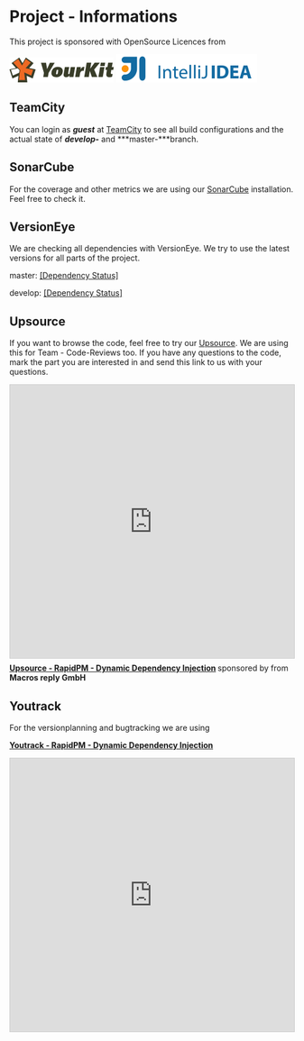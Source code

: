# Project - Informations

This project is sponsored with OpenSource Licences from 

[![YourKit](../_data/yklogo.png)](https://www.yourkit.com/java/profiler/features/)
[![Jetbrains](../_data/logo_intellij_idea.png)](https://www.jetbrains.com/idea/)


## TeamCity
You can login as ***guest*** at [TeamCity](http://build.rapidpm.org:8080/project.html?projectId=RapidPM_RapidPMDynamicDependencyInjection) to see all build configurations and the actual
state of ***develop-*** and ***master-***branch.

## SonarCube
For the coverage and other metrics we are using our [SonarCube](http://78.47.240.2:8080) installation. Feel free to check it.

## VersionEye
We are checking all dependencies with VersionEye. We try to use the latest versions 
for all parts of the project.

master:
[[Dependency Status]](https://www.versioneye.com/user/projects/56d6bac4d71695003886bda0)

develop:
[[Dependency Status]](https://www.versioneye.com/user/projects/56d6bb56d71695003e630e54)

## Upsource
If you want to browse the code, feel free to try our [Upsource](http://review.rapidpm.org:8080/DDI/view).
We are using this for Team - Code-Reviews too. If you have any questions to the code, mark the part you are interested in and send this link to us with your questions.

<iframe src="http://review.rapidpm.org:8080/DDI/view" width="595" height="485" frameborder="0" marginwidth="0" marginheight="0" scrolling="yes" style="border:1px solid #CCC; border-width:1px; margin-bottom:5px; max-width: 100%;" allowfullscreen> </iframe> <div style="margin-bottom:5px"> <strong> <a href="http://review.rapidpm.org:8080/DDI/view" title="Upsource - RapidPM - Dynamic Dependency Injection" target="_blank">Upsource - RapidPM - Dynamic Dependency Injection</a> </strong> sponsored by from <strong>Macros reply GmbH</strong> </div>

## Youtrack
For the versionplanning and bugtracking we are using <div style="margin-bottom:5px"> <strong> <a href="http://issues.rapidpm.org:8080/issues/DDI?q=State%3A+Submitted+%2C+Open+%2C+%7BIn+Progress%7D++%2C+%7BTo+be+discussed%7D+%2C+Reopened+%2C+%7BOn+Hold%7D" title="Youtrack - RapidPM - Dynamic Dependency Injection" target="_blank">Youtrack - RapidPM - Dynamic Dependency Injection</a> </strong> </div>

<iframe src="http://issues.rapidpm.org:8080/issues/DDI?q=State%3A+Submitted+%2C+Open+%2C+%7BIn+Progress%7D++%2C+%7BTo+be+discussed%7D+%2C+Reopened+%2C+%7BOn+Hold%7D" width="595" height="485" frameborder="0" marginwidth="0" marginheight="0" scrolling="yes" style="border:1px solid #CCC; border-width:1px; margin-bottom:5px; max-width: 100%;" allowfullscreen> </iframe>



